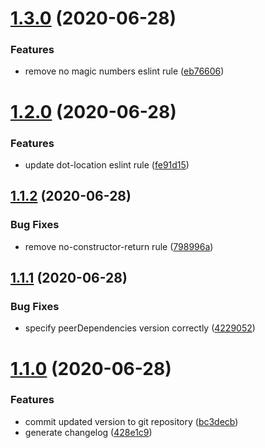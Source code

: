 # [1.3.0](https://github.com/davidgarvie/eslint-config/compare/v1.2.0...v1.3.0) (2020-06-28)


### Features

* remove no magic numbers eslint rule ([eb76606](https://github.com/davidgarvie/eslint-config/commit/eb76606ffab4538716839febb676fcbb6e9a5a05))

# [1.2.0](https://github.com/davidgarvie/eslint-config/compare/v1.1.2...v1.2.0) (2020-06-28)


### Features

* update dot-location eslint rule ([fe91d15](https://github.com/davidgarvie/eslint-config/commit/fe91d1542053cd1f80a41f850a5f82ba64c4de4b))

## [1.1.2](https://github.com/davidgarvie/eslint-config/compare/v1.1.1...v1.1.2) (2020-06-28)


### Bug Fixes

* remove no-constructor-return rule ([798996a](https://github.com/davidgarvie/eslint-config/commit/798996a4fc8e06b305c8810a98e263cf814ced3f))

## [1.1.1](https://github.com/davidgarvie/eslint-config/compare/v1.1.0...v1.1.1) (2020-06-28)


### Bug Fixes

* specify peerDependencies version correctly ([4229052](https://github.com/davidgarvie/eslint-config/commit/422905218d0cb6571cc1dc84e28b3aded89cf32f))

# [1.1.0](https://github.com/davidgarvie/eslint-config/compare/v1.0.1...v1.1.0) (2020-06-28)


### Features

* commit updated version to git repository ([bc3decb](https://github.com/davidgarvie/eslint-config/commit/bc3decbdcc4d1cef4dcf964ad31523dd40f9327b))
* generate changelog ([428e1c9](https://github.com/davidgarvie/eslint-config/commit/428e1c9da744a7a6cca8c9fb1f265fa1839f9061))
